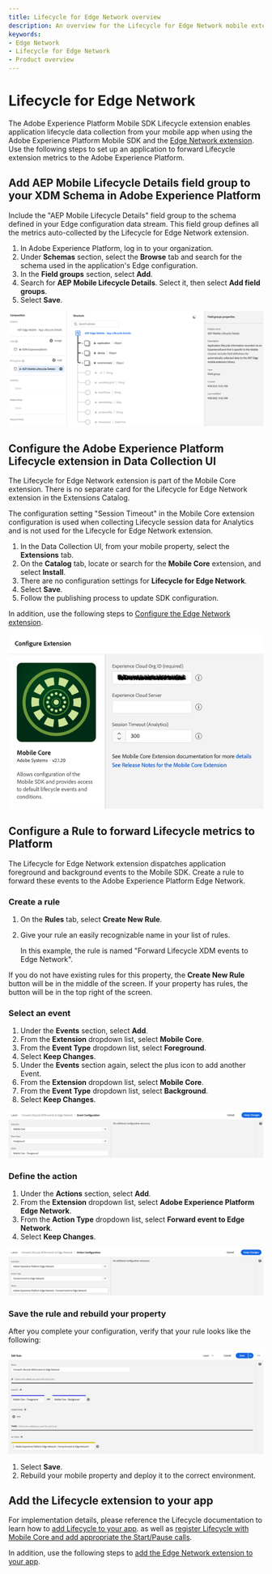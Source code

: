 ```yaml
---
title: Lifecycle for Edge Network overview
description: An overview for the Lifecycle for Edge Network mobile extension.
keywords:
- Edge Network
- Lifecycle for Edge Network
- Product overview
---
```


# Lifecycle for Edge Network

The Adobe Experience Platform Mobile SDK Lifecycle extension enables application lifecycle data collection from your mobile app when using the Adobe Experience Platform Mobile SDK and the [Edge Network extension](../edge-network/index.md). Use the following steps to set up an application to forward Lifecycle extension metrics to the Adobe Experience Platform.

## Add AEP Mobile Lifecycle Details field group to your XDM Schema in Adobe Experience Platform

Include the "AEP Mobile Lifecycle Details" field group to the schema defined in your Edge configuration data stream. This field group defines all the metrics auto-collected by the Lifecycle for Edge Network extension.

1. In Adobe Experience Platform, log in to your organization.
2. Under **Schemas** section, select the **Browse** tab and search for the schema used in the application's Edge configuration.
3. In the **Field groups** section, select **Add**.
4. Search for **AEP Mobile Lifecycle Details**. Select it, then select **Add field groups**.
5. Select **Save**.

![](./assets/index/add-mobile-lifecycle-details.png)

## Configure the Adobe Experience Platform Lifecycle extension in Data Collection UI

<InlineAlert variant="info" slots="text"/>

The Lifecycle for Edge Network extension is part of the Mobile Core extension. There is no separate card for the Lifecycle for Edge Network extension in the Extensions Catalog.

<InlineAlert variant="warning" slots="text"/>

The configuration setting "Session Timeout" in the Mobile Core extension configuration is used when collecting Lifecycle session data for Analytics and is not used for the Lifecycle for Edge Network extension.

1. In the Data Collection UI, from your mobile property, select the **Extensions** tab.
2. On the **Catalog** tab, locate or search for the **Mobile Core** extension, and select **Install**.
3. There are no configuration settings for **Lifecycle for Edge Network**.
4. Select **Save**.
5. Follow the publishing process to update SDK configuration.

In addition, use the following steps to [Configure the Edge Network extension](../edge-network/index.md#configure-edge-network-extension).

![Mobile Core extension configuration](./assets/index/configuration.png)

## Configure a Rule to forward Lifecycle metrics to Platform

The Lifecycle for Edge Network extension dispatches application foreground and background events to the Mobile SDK. Create a rule to forward these events to the Adobe Experience Platform Edge Network.

### Create a rule

1. On the **Rules** tab, select **Create New Rule**.
2. Give your rule an easily recognizable name in your list of rules.

   In this example, the rule is named "Forward Lifecycle XDM events to Edge Network".

<InlineAlert variant="info" slots="text"/>

If you do not have existing rules for this property, the **Create New Rule** button will be in the middle of the screen. If your property has rules, the button will be in the top right of the screen.

### Select an event

1. Under the **Events** section, select **Add**.
2. From the **Extension** dropdown list, select **Mobile Core**.
3. From the **Event Type** dropdown list, select **Foreground**.
4. Select **Keep Changes**.
5. Under the **Events** section again, select the plus icon to add another Event.
6. From the **Extension** dropdown list, select **Mobile Core**.
7. From the **Event Type** dropdown list, select **Background**.
8. Select **Keep Changes**.

![](./assets/index/select-event.png)

### Define the action

1. Under the **Actions** section, select **Add**.
2. From the **Extension** dropdown list, select **Adobe Experience Platform Edge Network**.
3. From the **Action Type** dropdown list, select **Forward event to Edge Network**.
4. Select **Keep Changes**.

![](./assets/index/define-action.png)

### Save the rule and rebuild your property

After you complete your configuration, verify that your rule looks like the following:

![](./assets/index/save-rule.png)

1. Select **Save**.
2. Rebuild your mobile property and deploy it to the correct environment.

## Add the Lifecycle extension to your app

For implementation details, please reference the Lifecycle documentation to learn how to [add Lifecycle to your app](../mobile-core/lifecycle/index.md#add-lifecycle-to-your-app). as well as [register Lifecycle with Mobile Core and add appropriate the Start/Pause calls](../mobile-core/lifecycle/index.md#register-lifecycle-with-mobile-core-and-add-appropriate-start-pause-calls).

In addition, use the following steps to [add the Edge Network extension to your app](../edge-network/index.md#add-the-edge-network-extension-to-your-app).

